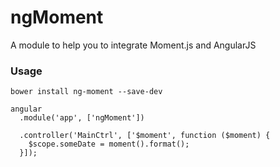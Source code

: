 ngMoment
========

A module to help you to integrate Moment.js and AngularJS

### Usage
```
bower install ng-moment --save-dev
```
```
angular
  .module('app', ['ngMoment'])
  
  .controller('MainCtrl', ['$moment', function ($moment) {
    $scope.someDate = moment().format();
  }]);
```
